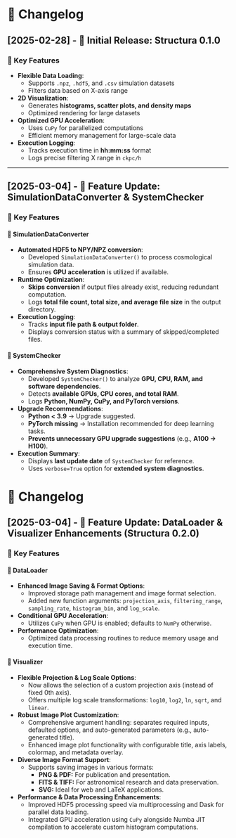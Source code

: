 # 📝 Changelog

## **[2025-02-28] - 🚀 Initial Release: Structura 0.1.0**
### 🎯 Key Features
- **Flexible Data Loading**:
  - Supports `.npz`, `.hdf5`, and `.csv` simulation datasets
  - Filters data based on X-axis range
- **2D Visualization**:
  - Generates **histograms, scatter plots, and density maps**
  - Optimized rendering for large datasets
- **Optimized GPU Acceleration**:
  - Uses `CuPy` for parallelized computations
  - Efficient memory management for large-scale data
- **Execution Logging**:
  - Tracks execution time in **hh:mm:ss** format
  - Logs precise filtering X range in `ckpc/h`

---

## **[2025-03-04] - 🚀 Feature Update: SimulationDataConverter & SystemChecker**
### **🎯 Key Features**
#### **🔹 SimulationDataConverter**
- **Automated HDF5 to NPY/NPZ conversion**:
  - Developed `SimulationDataConverter()` to process cosmological simulation data.
  - Ensures **GPU acceleration** is utilized if available.
- **Runtime Optimization**:
  - **Skips conversion** if output files already exist, reducing redundant computation.
  - Logs **total file count, total size, and average file size** in the output directory.
- **Execution Logging**:
  - Tracks **input file path & output folder**.
  - Displays conversion status with a summary of skipped/completed files.

#### **🔹 SystemChecker**
- **Comprehensive System Diagnostics**:
  - Developed `SystemChecker()` to analyze **GPU, CPU, RAM, and software dependencies**.
  - Detects **available GPUs, CPU cores, and total RAM**.
  - Logs **Python, NumPy, CuPy, and PyTorch versions**.
- **Upgrade Recommendations**:
  - **Python < 3.9** → Upgrade suggested.
  - **PyTorch missing** → Installation recommended for deep learning tasks.
  - **Prevents unnecessary GPU upgrade suggestions** (e.g., **A100 → H100**).
- **Execution Summary**:
  - Displays **last update date** of `SystemChecker` for reference.
  - Uses `verbose=True` option for **extended system diagnostics**.

# 📝 Changelog

## **[2025-03-04] - 🚀 Feature Update: DataLoader & Visualizer Enhancements (Structura 0.2.0)**
### 🎯 Key Features

#### **🔹 DataLoader**
- **Enhanced Image Saving & Format Options**:
  - Improved storage path management and image format selection.
  - Added new function arguments: `projection_axis`, `filtering_range`, `sampling_rate`, `histogram_bin`, and `log_scale`.
- **Conditional GPU Acceleration**:
  - Utilizes `CuPy` when GPU is enabled; defaults to `NumPy` otherwise.
- **Performance Optimization**:
  - Optimized data processing routines to reduce memory usage and execution time.

#### **🔹 Visualizer**
- **Flexible Projection & Log Scale Options**:
  - Now allows the selection of a custom projection axis (instead of fixed 0th axis).
  - Offers multiple log scale transformations: `log10`, `log2`, `ln`, `sqrt`, and `linear`.
- **Robust Image Plot Customization**:
  - Comprehensive argument handling: separates required inputs, defaulted options, and auto-generated parameters (e.g., auto-generated title).
  - Enhanced image plot functionality with configurable title, axis labels, colormap, and metadata overlay.
- **Diverse Image Format Support**:
  - Supports saving images in various formats:
    - **PNG & PDF:** For publication and presentation.
    - **FITS & TIFF:** For astronomical research and data preservation.
    - **SVG:** Ideal for web and LaTeX applications.
- **Performance & Data Processing Enhancements**:
  - Improved HDF5 processing speed via multiprocessing and Dask for parallel data loading.
  - Integrated GPU acceleration using `CuPy` alongside Numba JIT compilation to accelerate custom histogram computations.
